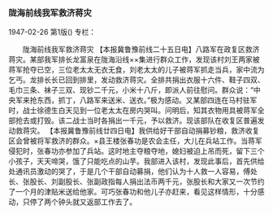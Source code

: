### 陇海前线我军救济蒋灾

1947-02-26
第1版()
专栏：

　　陇海前线我军救济蒋灾
    【本报冀鲁豫前线二十五日电】八路军在政复区救济蒋灾。某部我军排长龙富泉在陇海沿线××集进行群众工作，发现该村刘王两家被蒋军抢夺已空，三位老太太无衣无食，刘老太太的儿子被蒋军抓走当兵，家中流为乞丐。龙排长长已回到排里，发动救济蒋灾。全排共捐出衣服十六件、鞋子四双、毛巾三条、袜子三双、现钞二千元，小米十八斤，即派人前往慰问。群众说：“中央军来抢东西，抓丁，八路军来送米、送衣。”极为感动。又某部四连在马村驻军时，战士徐德生白天见到一位老太太在房内哭叫。问明后，知其衣物用具被蒋军全部抢去或打毁。该二战士当时各捐出一千元，予以救济。现该部队在收复区普遍发动救蒋灾。
    【本报冀鲁豫前线廿四日电】我供给好干部自动捐募钞粮，救济收复区会曾被将军救济的群众。×县王楼张春功是农会主任，大儿在兵站工作。当蒋军侵犯时，张春功亦参加了兵站。这时地主夺粮夺地，媳妇被迫上吊而死，留下三个小孩子，天天啼哭，饿了只能吃点的山芋。我部进入该村，发现此事后，首先供给处通讯员激动的哭了，于是几个干部自动募捐，他们认为十人救一人容易，傅处长、张股长、刘副股长、张副政指每人捐出法币两千元，张股长和大家又一次节约了一个月的津贴米送给他家。可巧张春功和他儿子亦赶来，看见这样情形，十分感动，只停了两个钟头就又返部工作去了。
